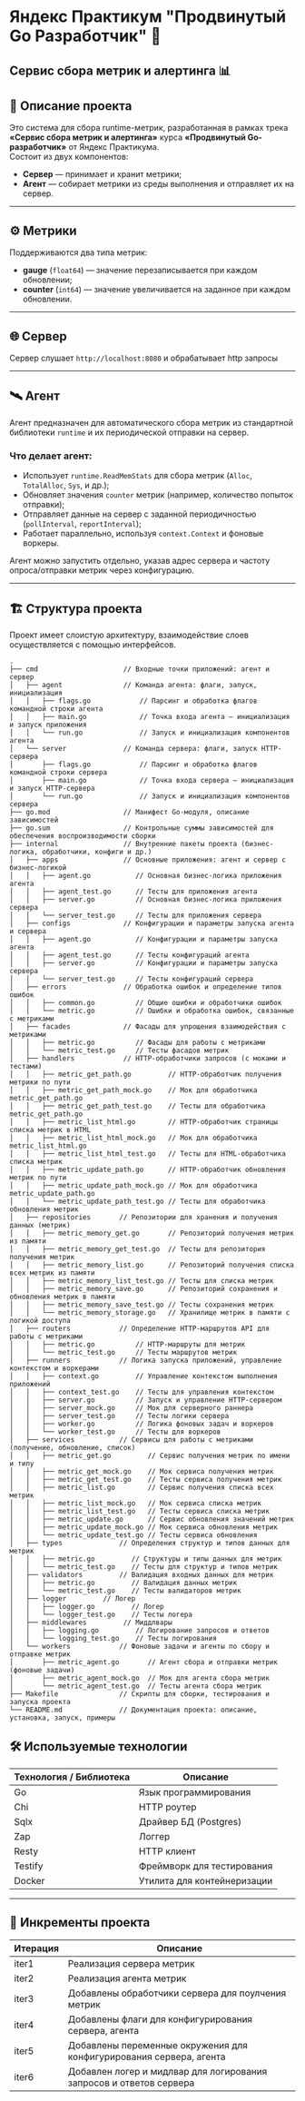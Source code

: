 

# Яндекс Практикум "Продвинутый Go Разработчик" 🚀  
## Сервис сбора метрик и алертинга 📊

## 📌 Описание проекта

Это система для сбора runtime-метрик, разработанная в рамках трека **«Сервис сбора метрик и алертинга»** курса **«Продвинутый Go-разработчик»** от Яндекс Практикума.  
Состоит из двух компонентов:

- **Сервер** — принимает и хранит метрики;
- **Агент** — собирает метрики из среды выполнения и отправляет их на сервер.

---

## ⚙️ Метрики

Поддерживаются два типа метрик:

- **gauge** (`float64`) — значение перезаписывается при каждом обновлении;
- **counter** (`int64`) — значение увеличивается на заданное при каждом обновлении.

---

## 🌐 Сервер

Сервер слушает `http://localhost:8080` и обрабатывает http запросы  

---

## 🛰 Агент

Агент предназначен для автоматического сбора метрик из стандартной библиотеки `runtime` и их периодической отправки на сервер.

### Что делает агент:

- Использует `runtime.ReadMemStats` для сбора метрик (`Alloc`, `TotalAlloc`, `Sys`, и др.);
- Обновляет значения `counter` метрик (например, количество попыток отправки);
- Отправляет данные на сервер с заданной периодичностью (`pollInterval`, `reportInterval`);
- Работает параллельно, используя `context.Context` и фоновые воркеры.

Агент можно запустить отдельно, указав адрес сервера и частоту опроса/отправки метрик через конфигурацию.

---

## 🏗 Структура проекта

Проект имеет слоистую архитектуру, взаимодействие слоев осуществляется с помощью интерфейсов.                                                                             


```
.
├── cmd                     // Входные точки приложений: агент и сервер
│   ├── agent               // Команда агента: флаги, запуск, инициализация
│   │   ├── flags.go            // Парсинг и обработка флагов командной строки агента
│   │   ├── main.go             // Точка входа агента — инициализация и запуск приложения
│   │   └── run.go              // Запуск и инициализация компонентов агента
│   └── server              // Команда сервера: флаги, запуск HTTP-сервера
│       ├── flags.go            // Парсинг и обработка флагов командной строки сервера
│       ├── main.go             // Точка входа сервера — инициализация и запуск HTTP-сервера
│       └── run.go              // Запуск и инициализация компонентов сервера
├── go.mod                  // Манифест Go-модуля, описание зависимостей
├── go.sum                  // Контрольные суммы зависимостей для обеспечения воспроизводимости сборки
├── internal                // Внутренние пакеты проекта (бизнес-логика, обработчики, конфиги и др.)
│   ├── apps                // Основные приложения: агент и сервер с бизнес-логикой
│   │   ├── agent.go           // Основная бизнес-логика приложения агента
│   │   ├── agent_test.go      // Тесты для приложения агента
│   │   ├── server.go          // Основная бизнес-логика приложения сервера
│   │   └── server_test.go     // Тесты для приложения сервера
│   ├── configs             // Конфигурации и параметры запуска агента и сервера
│   │   ├── agent.go           // Конфигурации и параметры запуска агента
│   │   ├── agent_test.go      // Тесты конфигураций агента
│   │   ├── server.go          // Конфигурации и параметры запуска сервера
│   │   └── server_test.go     // Тесты конфигураций сервера
│   ├── errors              // Обработка ошибок и определение типов ошибок
│   │   ├── common.go          // Общие ошибки и обработчики ошибок
│   │   └── metric.go          // Ошибки и обработка ошибок, связанные с метриками
│   ├── facades             // Фасады для упрощения взаимодействия с метриками
│   │   ├── metric.go          // Фасады для работы с метриками
│   │   └── metric_test.go     // Тесты фасадов метрик
│   ├── handlers            // HTTP-обработчики запросов (с моками и тестами)
│   │   ├── metric_get_path.go         // HTTP-обработчик получения метрики по пути
│   │   ├── metric_get_path_mock.go    // Мок для обработчика metric_get_path.go
│   │   ├── metric_get_path_test.go    // Тесты для обработчика metric_get_path.go
│   │   ├── metric_list_html.go        // HTTP-обработчик страницы списка метрик в HTML
│   │   ├── metric_list_html_mock.go   // Мок для обработчика metric_list_html.go
│   │   ├── metric_list_html_test.go   // Тесты для HTML-обработчика списка метрик
│   │   ├── metric_update_path.go      // HTTP-обработчик обновления метрик по пути
│   │   ├── metric_update_path_mock.go // Мок для обработчика metric_update_path.go
│   │   └── metric_update_path_test.go // Тесты для обработчика обновления метрик
│   ├── repositories       // Репозитории для хранения и получения данных (метрик)
│   │   ├── metric_memory_get.go       // Репозиторий получения метрик из памяти
│   │   ├── metric_memory_get_test.go  // Тесты для репозитория получения метрик
│   │   ├── metric_memory_list.go      // Репозиторий получения списка всех метрик из памяти
│   │   ├── metric_memory_list_test.go // Тесты для списка метрик
│   │   ├── metric_memory_save.go      // Репозиторий сохранения и обновления метрик в памяти
│   │   ├── metric_memory_save_test.go // Тесты сохранения метрик
│   │   └── metric_memory_storage.go   // Хранилище метрик в памяти с логикой доступа
│   ├── routers            // Определение HTTP-маршрутов API для работы с метриками
│   │   ├── metric.go          // HTTP-маршруты для метрик
│   │   └── metric_test.go     // Тесты маршрутов метрик
│   ├── runners            // Логика запуска приложений, управление контекстом и воркерами
│   │   ├── context.go         // Управление контекстом выполнения приложений
│   │   ├── context_test.go    // Тесты для управления контекстом
│   │   ├── server.go          // Запуск и управление HTTP-сервером
│   │   ├── server_mock.go     // Мок для серверного раннера
│   │   ├── server_test.go     // Тесты логики сервера
│   │   ├── worker.go          // Логика фоновых задач и воркеров
│   │   └── worker_test.go     // Тесты для воркеров
│   ├── services           // Сервисы для работы с метриками (получение, обновление, список)
│   │   ├── metric_get.go         // Сервис получения метрик по имени и типу
│   │   ├── metric_get_mock.go    // Мок сервиса получения метрик
│   │   ├── metric_get_test.go    // Тесты сервиса получения метрик
│   │   ├── metric_list.go        // Сервис получения списка всех метрик
│   │   ├── metric_list_mock.go   // Мок сервиса списка метрик
│   │   ├── metric_list_test.go   // Тесты сервиса списка метрик
│   │   ├── metric_update.go      // Сервис обновления значений метрик
│   │   ├── metric_update_mock.go // Мок сервиса обновления метрик
│   │   └── metric_update_test.go // Тесты сервиса обновления
│   ├── types              // Определения структур и типов данных для метрик
│   │   ├── metric.go         // Структуры и типы данных для метрик
│   │   └── metric_test.go    // Тесты для структур и типов метрик
│   ├── validators         // Валидация входных данных для метрик
│   │   ├── metric.go         // Валидация данных метрик
│   │   └── metric_test.go    // Тесты валидаторов метрик
│   ├── logger         // Логер
│   │   ├── logger.go         // Логер
│   │   └── logger_test.go    // Тесты логера
│   ├── middlewares         // Миддлвары
│   │   ├── logging.go         // Логирование запросов и ответов
│   │   └── logging_test.go    // Тесты логирования
│   └── workers            // Фоновые задачи и агенты по сбору и отправке метрик
│       ├── metric_agent.go       // Агент сбора и отправки метрик (фоновые задачи)
│       ├── metric_agent_mock.go  // Мок для агента сбора метрик
│       └── metric_agent_test.go  // Тесты агента сбора метрик
├── Makefile               // Скрипты для сборки, тестирования и запуска проекта
└── README.md              // Документация проекта: описание, установка, запуск, примеры
```

## 🛠 Используемые технологии

| Технология / Библиотека | Описание                            |
|-------------------------|-------------------------------------|
| Go                   | Язык программирования               |
| Chi                  | HTTP роутер                         |
| Sqlx                 | Драйвер БД (Postgres)               |
| Zap                  | Логгер               |
| Resty                | HTTP клиент                         |
| Testify              | Фреймворк для тестирования          |
| Docker               | Утилита для контейнеризации         |

---

## 🔄 Инкременты проекта

| Итерация | Описание                                               |
|----------|--------------------------------------------------------|
| iter1    | Реализация сервера метрик                              | 
| iter2    | Реализация агента метрик                               | 
| iter3    | Добавлены обработчики сервера для поулчения метрик     | 
| iter4    | Добавлены флаги для конфигурирования сервера, агента   | 
| iter5    | Добавлены переменные окружения для конфигурирования сервера, агента | 
| iter6    | Добавлен логер и мидлвар для логирования запросов и ответов сервера | 
